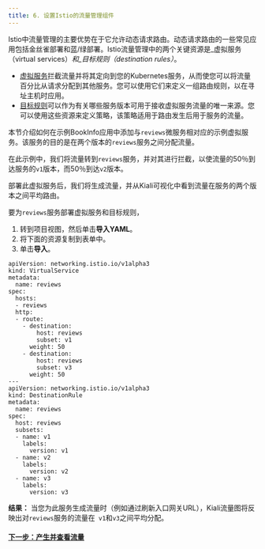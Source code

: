 ```yaml
---
title: 6. 设置Istio的流量管理组件
---
```


Istio中流量管理的主要优势在于它允许动态请求路由。动态请求路由的一些常见应用包括金丝雀部署和蓝/绿部署。Istio流量管理中的两个关键资源是_虚拟服务（virtual services）_和_目标规则（destination rules）_。

- [虚拟服务](https://istio.io/docs/reference/config/networking/v1alpha3/virtual-service/)拦截流量并将其定向到您的Kubernetes服务，从而使您可以将流量百分比从请求分配到其他服务。您可以使用它们来定义一组路由规则，以在寻址主机时应用。
- [目标规则](https://istio.io/docs/reference/config/networking/v1alpha3/destination-rule/)可以作为有关哪些服务版本可用于接收虚拟服务流量的唯一来源。您可以使用这些资源来定义策略，该策略适用于路由发生后用于服务的流量。

本节介绍如何在示例BookInfo应用中添加与`reviews`微服务相对应的示例虚拟服务。该服务的目的是在两个版本的`reviews`服务之间分配流量。

在此示例中，我们将流量转到`reviews`服务，并对其进行拦截，以使流量的50％到达服务的`v1`版本，而50％到达`v2`版本。

部署此虚拟服务后，我们将生成流量，并从Kiali可视化中看到流量在服务的两个版本之间平均路由。

要为`reviews`服务部署虚拟服务和目标规则，

1. 转到项目视图，然后单击**导入YAML**。
1. 将下面的资源复制到表单中。
1. 单击**导入**。

```
apiVersion: networking.istio.io/v1alpha3
kind: VirtualService
metadata:
  name: reviews
spec:
  hosts:
  - reviews
  http:
  - route:
    - destination:
        host: reviews
        subset: v1
      weight: 50
    - destination:
        host: reviews
        subset: v3
      weight: 50
---
apiVersion: networking.istio.io/v1alpha3
kind: DestinationRule
metadata:
  name: reviews
spec:
  host: reviews
  subsets:
  - name: v1
    labels:
      version: v1
  - name: v2
    labels:
      version: v2
  - name: v3
    labels:
      version: v3
```

**结果：** 当您为此服务生成流量时（例如通过刷新入口网关URL），Kiali流量图将反映出对`reviews`服务的流量在` v1`和`v3`之间平均分配。

#### [下一步：产生并查看流量](/docs/cluster-admin/tools/istio/setup/view-traffic)
